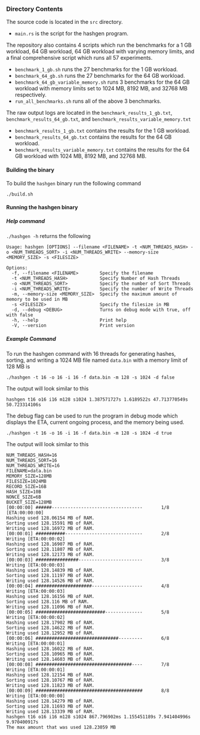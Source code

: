 ### Directory Contents
The source code is located in the ```src``` directory.
* ```main.rs``` is the script for the hashgen program. 

The repository also contains 4 scripts which run the benchmarks for a 1 GB workload, 64 GB workload, 64 GB workload with varying memory limits, and a final comprehensive script which runs all 57 experiments.
* ```benchmark_1_gb.sh``` runs the 27 benchmarks for the 1 GB workload.
* ```benchmark_64_gb.sh``` runs the 27 benchmarks for the 64 GB workload.
* ```benchmark_64_gb_variable_memory.sh``` runs 3 benchmarks for the 64 GB workload with memory limits set to 1024 MB, 8192 MB, and 32768 MB respectively.
* ```run_all_benchmarks.sh``` runs all of the above 3 benchmarks.

The raw output logs are located in the ```benchmark_results_1_gb.txt```, ```benchmark_results_64_gb.txt```, and ```benchmark_results_variable_memory.txt``` 
* ```benchmark_results_1_gb.txt``` contains the results for the 1 GB workload.
* ```benchmark_results_64_gb.txt``` contains the results for the 64 GB workload.
* ```benchmark_results_variable_memory.txt``` contains the results for the 64 GB workload with 1024 MB, 8192 MB, and 32768 MB.

#### Building the binary

To build the ```hashgen``` binary run the following command
```
./build.sh
```
#### Running the hashgen binary
##### Help command
```./hashgen -h``` returns the following
```
Usage: hashgen [OPTIONS] --filename <FILENAME> -t <NUM_THREADS_HASH> -o <NUM_THREADS_SORT> -i <NUM_THREADS_WRITE> --memory-size <MEMORY_SIZE> -s <FILESIZE>

Options:
  -f, --filename <FILENAME>        Specify the filename
  -t <NUM_THREADS_HASH>            Specify Number of Hash Threads
  -o <NUM_THREADS_SORT>            Specify the number of Sort Threads
  -i <NUM_THREADS_WRITE>           Specify the number of Write Threads
  -m, --memory-size <MEMORY_SIZE>  Specify the maximum amount of memory to be used in MB
  -s <FILESIZE>                    Specify the filesize in MB
  -d, --debug <DEBUG>              Turns on debug mode with true, off with false
  -h, --help                       Print help
  -V, --version                    Print version
```

##### Example Command
To run the hashgen command with 16 threads for generating hashes, sorting, and writing a 1024 MB file named ```data.bin``` with a memory limit of 128 MB is
```
./hashgen -t 16 -o 16 -i 16 -f data.bin -m 128 -s 1024 -d false
```

The output will look similar to this
```
hashgen t16 o16 i16 m128 s1024 1.387571727s 1.6189522s 47.713770549s 50.723314106s
```

The debug flag can be used to run the program in debug mode which displays the ETA, current ongoing process, and the memory being used.
```
./hashgen -t 16 -o 16 -i 16 -f data.bin -m 128 -s 1024 -d true  
```

The output will look similar to this
```
NUM_THREADS_HASH=16
NUM_THREADS_SORT=16
NUM_THREADS_WRITE=16
FILENAME=data.bin
MEMORY_SIZE=128MB
FILESIZE=1024MB
RECORD_SIZE=16B
HASH_SIZE=10B
NONCE_SIZE=6B
BUCKET_SIZE=128MB
[00:00:00] ######----------------------------------       1/8        [ETA:00:00:00]
Hashing used 128.06154 MB of RAM.
Sorting used 128.15591 MB of RAM.
Writing used 128.16972 MB of RAM.
[00:00:01] ###########-----------------------------       2/8       Writing [ETA:00:00:02]
Hashing used 128.16907 MB of RAM.
Sorting used 128.11807 MB of RAM.
Writing used 128.12173 MB of RAM.
[00:00:03] ################------------------------       3/8       Writing [ETA:00:00:03]
Hashing used 128.14839 MB of RAM.
Sorting used 128.11197 MB of RAM.
Writing used 128.14526 MB of RAM.
[00:00:04] #####################-------------------       4/8       Writing [ETA:00:00:03]
Hashing used 128.16156 MB of RAM.
Sorting used 128.116 MB of RAM.
Writing used 128.11096 MB of RAM.
[00:00:05] ##########################--------------       5/8       Writing [ETA:00:00:02]
Hashing used 128.17902 MB of RAM.
Sorting used 128.14622 MB of RAM.
Writing used 128.12952 MB of RAM.
[00:00:06] ###############################---------       6/8       Writing [ETA:00:00:01]
Hashing used 128.16022 MB of RAM.
Sorting used 128.10965 MB of RAM.
Writing used 128.14603 MB of RAM.
[00:00:08] ####################################----       7/8       Writing [ETA:00:00:01]
Hashing used 128.12154 MB of RAM.
Sorting used 128.10767 MB of RAM.
Writing used 128.11823 MB of RAM.
[00:00:09] ########################################       8/8       Writing [ETA:00:00:00]
Hashing used 128.14279 MB of RAM.
Sorting used 128.11693 MB of RAM.
Writing used 128.13339 MB of RAM.
hashgen t16 o16 i16 m128 s1024 867.796902ms 1.155451189s 7.941404996s 9.970400917s
The max amount that was used 128.23059 MB
```

